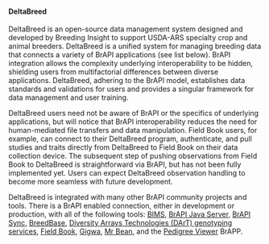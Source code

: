 #### DeltaBreed

<!-- Shawn Y.-->
DeltaBreed is an open-source data management system designed and developed by Breeding Insight to support USDA-ARS specialty crop and animal breeders. DeltaBreed is a unified system for managing breeding data that connects a variety of BrAPI applications (see list below). BrAPI integration allows the complexity underlying interoperability to be hidden, shielding users from multifactorial differences between diverse applications. DeltaBreed, adhering to the BrAPI model, establishes data standards and validations for users and provides a singular framework for data management and user training.

DeltaBreed users need not be aware of BrAPI or the specifics of underlying applications, but will notice that BrAPI interoperability reduces the need for human-mediated file transfers and data manipulation. Field Book users, for example, can connect to their DeltaBreed program, authenticate, and pull studies and traits directly from DeltaBreed to Field Book on their data collection device. The subsequent step of pushing observations from Field Book to DeltaBreed is straightforward via BrAPI, but has not been fully implemented yet. Users can expect DeltaBreed observation handling to become more seamless with future development.

<!-- Submission is expected July 2024. We may need to trim this aspirational list down to reality in final edits.-->
DeltaBreed is integrated with many other BrAPI community projects and tools. There is a BrAPI enabled connection, either in development or production, with all of the following tools: [BIMS](https://www.breedwithbims.org/), [BrAPI Java Server](https://test-server.brapi.org/brapi/v2/), [BrAPI Sync](https://github.com/IntegratedBreedingPlatform/brapi-sync), [BreedBase](https://breedbase.org/), [Diversity Arrays Technologies (DArT) genotyping services](https://ordering.diversityarrays.com), [Field Book](https://play.google.com/store/apps/details?id=com.fieldbook.tracker), [Gigwa](https://gigwa.southgreen.fr/gigwa/), [Mr Bean](https://github.com/AparicioJohan/MrBeanApp), and the [Pedigree Viewer](https://github.com/solgenomics/BrAPI-Pedigree-Viewer) BrAPP. 
